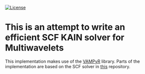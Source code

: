 [![License](https://img.shields.io/badge/license-%20GPLv3-blue.svg)](../master/LICENSE)

# This is an attempt to write an efficient SCF KAIN solver for Multiwavelets

This implementation makes use of the [VAMPyR](https://github.com/MRChemSoft/vampyr) library. Parts of the implementation are based on the SCF solver in [this](https://github.com/Dheasra/response) repository.
